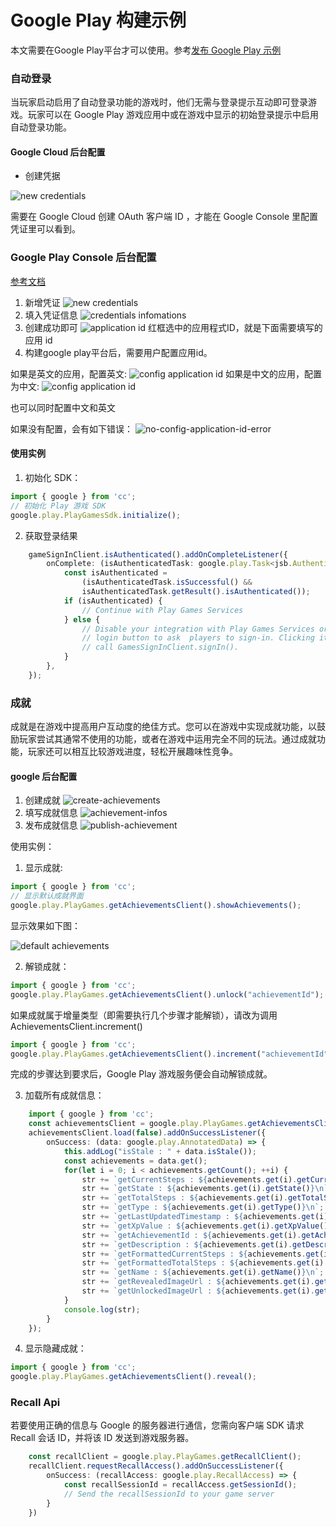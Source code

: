 # Google Play 构建示例

本文需要在Google Play平台才可以使用。参考[发布 Google Play 示例](editor/publish/google-play/build-example-google-play.md)


### 自动登录
当玩家启动启用了自动登录功能的游戏时，他们无需与登录提示互动即可登录游戏。玩家可以在 Google Play 游戏应用中或在游戏中显示的初始登录提示中启用自动登录功能。

#### Google Cloud 后台配置

- 创建凭据

![new credentials](game-services-images/google-cloud-new-oauth-client-id.png)

需要在 Google Cloud 创建 OAuth 客户端 ID ，才能在 Google Console 里配置凭证里可以看到。

### Google Play Console 后台配置
[参考文档](https://developer.android.com/games/pgs/console/setup?hl=zh-cn#add_your_game_to_the)

1. 新增凭证
![new credentials](game-services-images/new-credentials.png)
2. 填入凭证信息
![credentials infomations](game-services-images/credentials-infos.png)
3. 创建成功即可
![application id](game-services-images/application-id.png)
红框选中的应用程式ID，就是下面需要填写的应用 id
4. 构建google play平台后，需要用户配置应用id。

如果是英文的应用，配置英文:
![config application id](game-services-images/config-application-id-en.png)
如果是中文的应用，配置为中文:
![config application id](game-services-images/config-application-id-zh.png)

也可以同时配置中文和英文

如果没有配置，会有如下错误：
![no-config-application-id-error](game-services-images/no-config-application-id-error.png)


#### 使用实例
1. 初始化 SDK：
``` typescript
import { google } from 'cc';
// 初始化 Play 游戏 SDK
google.play.PlayGamesSdk.initialize();
```

2. 获取登录结果
``` typescript
    gameSignInClient.isAuthenticated().addOnCompleteListener({
        onComplete: (isAuthenticatedTask: google.play.Task<jsb.AuthenticationResult>) => {
            const isAuthenticated =
                (isAuthenticatedTask.isSuccessful() &&
                isAuthenticatedTask.getResult().isAuthenticated());
            if (isAuthenticated) {
                // Continue with Play Games Services
            } else {
                // Disable your integration with Play Games Services or show a
                // login button to ask  players to sign-in. Clicking it should
                // call GamesSignInClient.signIn().
            }
        },
    });
```

### 成就
成就是在游戏中提高用户互动度的绝佳方式。您可以在游戏中实现成就功能，以鼓励玩家尝试其通常不使用的功能，或者在游戏中运用完全不同的玩法。通过成就功能，玩家还可以相互比较游戏进度，轻松开展趣味性竞争。

#### google 后台配置
1. 创建成就
![create-achievements](game-services-images/create-achievements.png)
2. 填写成就信息
![achievement-infos](game-services-images/achievement-infos.png)
3. 发布成就信息
![publish-achievement](game-services-images/publish-achievement.png)

使用实例：
1. 显示成就:
``` typescript
import { google } from 'cc';
// 显示默认成就界面
google.play.PlayGames.getAchievementsClient().showAchievements();
```
显示效果如下图：

![default achievements](game-services-images/default-achievements.png)


2. 解锁成就：
``` typescript
import { google } from 'cc';
google.play.PlayGames.getAchievementsClient().unlock("achievementId");
```

如果成就属于增量类型（即需要执行几个步骤才能解锁），请改为调用 AchievementsClient.increment()
``` typescript
import { google } from 'cc';
google.play.PlayGames.getAchievementsClient().increment("achievementId", 1);
```
完成的步骤达到要求后，Google Play 游戏服务便会自动解锁成就。

3. 加载所有成就信息：

``` typescript
    import { google } from 'cc';
    const achievementsClient = google.play.PlayGames.getAchievementsClient();
    achievementsClient.load(false).addOnSuccessListener({
        onSuccess: (data: google.play.AnnotatedData) => {
            this.addLog("isStale : " + data.isStale());
            const achievements = data.get();
            for(let i = 0; i < achievements.getCount(); ++i) {
                str += `getCurrentSteps : ${achievements.get(i).getCurrentSteps()}\n`;
                str += `getState : ${achievements.get(i).getState()}\n`;
                str += `getTotalSteps : ${achievements.get(i).getTotalSteps()}\n`;
                str += `getType : ${achievements.get(i).getType()}\n`;
                str += `getLastUpdatedTimestamp : ${achievements.get(i).getLastUpdatedTimestamp()}\n`;
                str += `getXpValue : ${achievements.get(i).getXpValue()}\n`;
                str += `getAchievementId : ${achievements.get(i).getAchievementId()}\n`;
                str += `getDescription : ${achievements.get(i).getDescription()}\n`;
                str += `getFormattedCurrentSteps : ${achievements.get(i).getFormattedCurrentSteps()}\n`;
                str += `getFormattedTotalSteps : ${achievements.get(i).getFormattedTotalSteps()}\n`;
                str += `getName : ${achievements.get(i).getName()}\n`;
                str += `getRevealedImageUrl : ${achievements.get(i).getRevealedImageUrl()}\n`;
                str += `getUnlockedImageUrl : ${achievements.get(i).getUnlockedImageUrl()}\n\n`;
            }
            console.log(str);
        } 
    });
```


4. 显示隐藏成就：
``` typescript
import { google } from 'cc';
google.play.PlayGames.getAchievementsClient().reveal();
```

### Recall Api
若要使用正确的信息与 Google 的服务器进行通信，您需向客户端 SDK 请求 Recall 会话 ID，并将该 ID 发送到游戏服务器。
``` typescript
    const recallClient = google.play.PlayGames.getRecallClient();
    recallClient.requestRecallAccess().addOnSuccessListener({
        onSuccess: (recallAccess: google.play.RecallAccess) => {
            const recallSessionId = recallAccess.getSessionId();
            // Send the recallSessionId to your game server
        }
    })
```
